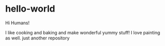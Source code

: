 # hello-world

Hi Humans!

I like cooking and baking and make wonderful yummy stuff!
I love painting as well.
just another repository
